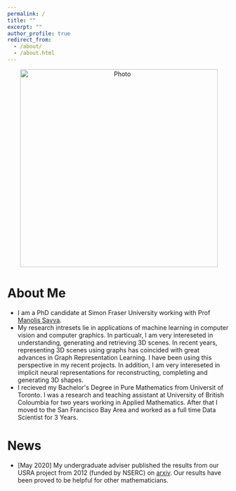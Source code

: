 ```yaml
---
permalink: /
title: ""
excerpt: ""
author_profile: true
redirect_from: 
  - /about/
  - /about.html
---
```


<p align="center">
  <img src="https://reza-asad.github.io/images/reza_asad_img.JPG?raw=true" alt="Photo" style="width: 450px;"/> 
</p>

# About Me
- I am a PhD candidate at Simon Fraser University working with Prof [Manolis Savva](https://msavva.github.io). 
- My research intresets lie in applications of machine learning in computer vision and computer graphics. In particualr, I am very intereseted in understanding, generating and retrieving 3D scenes. In recent years, representing 3D scenes using graphs has coincided with great advances in Graph Representation Learning. I have been using this perspective in my recent projects. In addition, I am very intereseted in implicit neural representations for reconstructing, completing and generating 3D shapes.
- I recieved my Bachelor's Degree in Pure Mathematics from Universit of Toronto. I was a research and teaching assistant at University of British Coloumbia for two years working in Applied Mathematics. After that I moved to the San Francisco Bay Area and worked as a full time Data Scientist for 3 Years.

News
======
- [May 2020] My undergraduate adviser published the results from our USRA project from 2012 (funded by NSERC) on [arxiv](https://arxiv.org/abs/2005.13597). Our results have been proved to be helpful for other mathematicians. 
